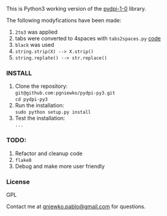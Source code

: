 This is Python3 working version of the [pydpi-1-0](https://pypi.org/project/pydpi/) library.

The following modyfications have been made:           
1. `2to3` was applied     
2. tabs were converted to 4spaces with `tabs2spaces.py` [code](https://gist.github.com/antivanov/59e00f6129725e9b4404)     
3. `black` was used     
4. `string.strip(X) --> X.strip()`        
5. `string.replate() --> str.replace()`         

### INSTALL
1. Clone the repository:      
`git@github.com:pgniewko/pydpi-py3.git`     
`cd pydpi-py3`    
2. Run the installation:      
`sudo python setup.py install`     
3. Test the installation:      
`...`


### TODO:
1. Refactor and cleanup code      
2. `flake8`      
3. Debug and make more user friendly      

### License
GPL

Contact me at gniewko.pablo@gmail.com for questions.

